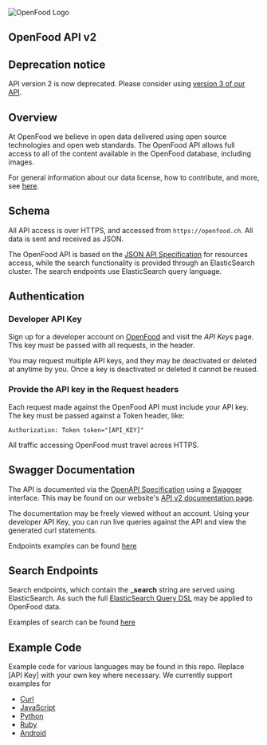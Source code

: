 ![OpenFood Logo](/images/OpenFood.png?raw=true "OpenFood")

## OpenFood API v2

## Deprecation notice

API version 2 is now deprecated. Please consider using [version 3 of our API](/v3/README.md).

## Overview

At OpenFood we believe in open data delivered using open source technologies and open web standards. The OpenFood API allows full access to all of the content available in the OpenFood database, including images.

For general information about our data license, how to contribute, and more, see [here](/README.md).

## Schema

All API access is over HTTPS, and accessed from ```https://openfood.ch```. All data is sent and received as JSON.

The OpenFood API is based on the [JSON API Specification](http://jsonapi.org/) for resources access, while the search functionality is provided through an ElasticSearch cluster. The search endpoints use ElasticSearch query language.

## Authentication

### Developer API Key

Sign up for a developer account on [OpenFood](https://www.openfood.ch) and visit the *API Keys* page. This key must be passed with all requests, in the header.

You may request multiple API keys, and they may be deactivated or deleted at anytime by you. Once a key is deactivated or deleted it cannot be reused.

### Provide the API key in the Request headers

Each request made against the OpenFood API must include your API key. The key must be passed against a Token header, like:

```
Authorization: Token token="[API_KEY]"
```

All traffic accessing OpenFood must travel across HTTPS.

## Swagger Documentation

The API is documented via the [OpenAPI Specification](https://www.openapis.org/) using a [Swagger](http://swagger.io/) interface. This may be found on our website's [API v2 documentation page](https://www.openfood.ch/api-docs/swaggers/v2).

The documentation may be freely viewed without an account. Using your developer API Key, you can run live queries against the API and view the generated curl statements.

Endpoints examples can be found [here](sample_code/curl/openfood_api.md)


## Search Endpoints

Search endpoints, which contain the **_search** string are served using ElasticSearch. As such the full [ElasticSearch Query DSL](https://www.elastic.co/guide/en/elasticsearch/reference/current/query-dsl.html) may be applied to OpenFood data.

Examples of search can be found [here](sample_code/curl/openfood_api.md)


## Example Code

Example code for various languages may be found in this repo. Replace [API Key] with your own key where necessary. We currently support examples for

  - [Curl](code/curl/openfood_api.md)
  - [JavaScript](code/js/index.html)
  - [Python](code/python/openfood_api.py)
  - [Ruby](code/ruby/openfood_api.rb)
  - [Android](code/android/)
